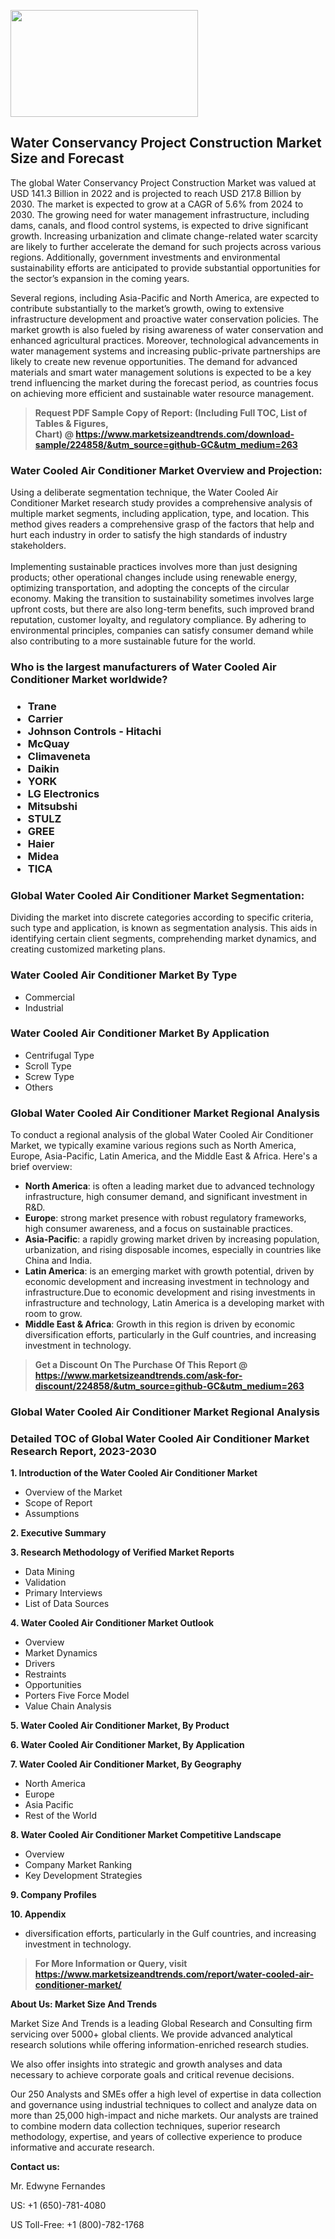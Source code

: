 <p><img class="alignnone size-medium wp-image-20088" src="https://ffe5etoiles.com/wp-content/uploads/2024/12/MST1-300x171.png" alt="" width="300" height="171" /></p><h2>Water Conservancy Project Construction Market Size and Forecast</h2><p>The global Water Conservancy Project Construction Market was valued at USD 141.3 Billion in 2022 and is projected to reach USD 217.8 Billion by 2030. The market is expected to grow at a CAGR of 5.6% from 2024 to 2030. The growing need for water management infrastructure, including dams, canals, and flood control systems, is expected to drive significant growth. Increasing urbanization and climate change-related water scarcity are likely to further accelerate the demand for such projects across various regions. Additionally, government investments and environmental sustainability efforts are anticipated to provide substantial opportunities for the sector’s expansion in the coming years.</p><p>Several regions, including Asia-Pacific and North America, are expected to contribute substantially to the market’s growth, owing to extensive infrastructure development and proactive water conservation policies. The market growth is also fueled by rising awareness of water conservation and enhanced agricultural practices. Moreover, technological advancements in water management systems and increasing public-private partnerships are likely to create new revenue opportunities. The demand for advanced materials and smart water management solutions is expected to be a key trend influencing the market during the forecast period, as countries focus on achieving more efficient and sustainable water resource management.</p></p><blockquote id="" class=""><strong>Request PDF Sample Copy of Report: (Including Full TOC, List of Tables &amp; Figures, Chart)&nbsp;@&nbsp;<strong><a href="https://www.marketsizeandtrends.com/download-sample/224858/&utm_source=github-GC&utm_medium=263" target="_blank">https://www.marketsizeandtrends.com/download-sample/224858/&utm_source=github-GC&utm_medium=263</a></strong></strong></blockquote><h3 id="" class="">Water Cooled Air Conditioner Market&nbsp;Overview and Projection:</h3><p id="" class="">Using a deliberate segmentation technique, the Water Cooled Air Conditioner Market research study provides a comprehensive analysis of multiple market segments, including application, type, and location. This method gives readers a comprehensive grasp of the factors that help and hurt each industry in order to satisfy the high standards of industry stakeholders. <br /> <br />Implementing sustainable practices involves more than just designing products; other operational changes include using renewable energy, optimizing transportation, and adopting the concepts of the circular economy. Making the transition to sustainability sometimes involves large upfront costs, but there are also long-term benefits, such improved brand reputation, customer loyalty, and regulatory compliance. By adhering to environmental principles, companies can satisfy consumer demand while also contributing to a more sustainable future for the world.</p><h3 id="" class="">Who is the largest manufacturers of&nbsp;Water Cooled Air Conditioner Market worldwide?</h3><h3 class=""><p><ul><li>Trane </li><li> Carrier </li><li> Johnson Controls - Hitachi </li><li> McQuay </li><li> Climaveneta </li><li> Daikin </li><li> YORK </li><li> LG Electronics </li><li> Mitsubshi </li><li> STULZ </li><li> GREE </li><li> Haier </li><li> Midea </li><li> TICA</li></ul></p></h3><h3 id="" class="">Global&nbsp;Water Cooled Air Conditioner Market Segmentation:</h3><p id="" class="">Dividing the market into discrete categories according to specific criteria, such type and application, is known as segmentation analysis. This aids in identifying certain client segments, comprehending market dynamics, and creating customized marketing plans.</p><h3 id="" class="">Water Cooled Air Conditioner Market&nbsp;By Type</h3><p><p><ul><li>Commercial</li><li> Industrial</p></li></ul></p></p><h3 id="" class="">Water Cooled Air Conditioner Market&nbsp;By Application</h3><p class=""><p><ul><li>Centrifugal Type</li><li> Scroll Type</li><li> Screw Type</li><li> Others</li></ul></p></p><h3 id="" class="">Global Water Cooled Air Conditioner Market Regional Analysis</h3><p id="" class="">To conduct a regional analysis of the global Water Cooled Air Conditioner Market, we typically examine various regions such as North America, Europe, Asia-Pacific, Latin America, and the Middle East &amp; Africa. Here's a brief overview:</p><ul><li><strong>North America</strong>: is often a leading market due to advanced technology infrastructure, high consumer demand, and significant investment in R&amp;D.</li><li><strong>Europe</strong>: strong market presence with robust regulatory frameworks, high consumer awareness, and a focus on sustainable practices.</li><li><strong>Asia-Pacific</strong>: a rapidly growing market driven by increasing population, urbanization, and rising disposable incomes, especially in countries like China and India.</li><li><strong>Latin America</strong>: is an emerging market with growth potential, driven by economic development and increasing investment in technology and infrastructure.Due to economic development and rising investments in infrastructure and technology, Latin America is a developing market with room to grow.</li><li><strong>Middle East &amp; Africa</strong>: Growth in this region is driven by economic diversification efforts, particularly in the Gulf countries, and increasing investment in technology.</li></ul><blockquote id="" class=""><strong>Get a Discount On The Purchase Of This Report @ <strong><a href="https://www.marketsizeandtrends.com/ask-for-discount/224858/&utm_source=github-GC&utm_medium=263" target="_blank">https://www.marketsizeandtrends.com/ask-for-discount/224858/&utm_source=github-GC&utm_medium=263</a></strong></strong></blockquote><h3 id="" class="">Global Water Cooled Air Conditioner Market Regional Analysis</h3><h3 id="" class="">Detailed TOC of Global Water Cooled Air Conditioner Market Research Report, 2023-2030</h3><p id="" class=""><strong>1. Introduction of the Water Cooled Air Conditioner Market</strong></p><ul><li>Overview of the Market</li><li>Scope of Report</li><li>Assumptions</li></ul><p id="" class=""><strong>2. Executive Summary</strong></p><p id="" class=""><strong>3. Research Methodology of Verified Market Reports</strong></p><ul><li>Data Mining</li><li>Validation</li><li>Primary Interviews</li><li>List of Data Sources</li></ul><p id="" class=""><strong>4. Water Cooled Air Conditioner Market Outlook</strong></p><ul><li>Overview</li><li>Market Dynamics</li><li>Drivers</li><li>Restraints</li><li>Opportunities</li><li>Porters Five Force Model</li><li>Value Chain Analysis</li></ul><p id="" class=""><strong>5. Water Cooled Air Conditioner Market, By Product</strong></p><p id="" class=""><strong>6. Water Cooled Air Conditioner Market, By Application</strong></p><p id="" class=""><strong>7. Water Cooled Air Conditioner Market, By Geography</strong></p><ul><li>North America</li><li>Europe</li><li>Asia Pacific</li><li>Rest of the World</li></ul><p id="" class=""><strong>8. Water Cooled Air Conditioner Market Competitive Landscape</strong></p><ul><li>Overview</li><li>Company Market Ranking</li><li>Key Development Strategies</li></ul><p id="" class=""><strong>9. Company Profiles</strong></p><p id="" class=""><strong>10. Appendix</strong></p><ul><li>diversification efforts, particularly in the Gulf countries, and increasing investment in technology.</li></ul><blockquote id="" class=""><strong>For More Information or Query, visit <strong><strong><a href="https://www.marketsizeandtrends.com/report/water-cooled-air-conditioner-market/" target="_blank">https://www.marketsizeandtrends.com/report/water-cooled-air-conditioner-market/</a></strong></strong></strong></blockquote><p id="" class=""><strong>About Us: Market Size And Trends</strong></p><p id="" class="">Market Size And Trends is a leading Global Research and Consulting firm servicing over 5000+ global clients. We provide advanced analytical research solutions while offering information-enriched research studies.</p><p id="" class="">We also offer insights into strategic and growth analyses and data necessary to achieve corporate goals and critical revenue decisions.</p><p id="" class="">Our 250 Analysts and SMEs offer a high level of expertise in data collection and governance using industrial techniques to collect and analyze data on more than 25,000 high-impact and niche markets. Our analysts are trained to combine modern data collection techniques, superior research methodology, expertise, and years of collective experience to produce informative and accurate research.</p><p id="" class=""><strong>Contact us:</strong></p><p id="" class="">Mr. Edwyne Fernandes</p><p id="" class="">US: +1 (650)-781-4080</p><p id="" class="">US Toll-Free: +1 (800)-782-1768</p>
